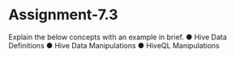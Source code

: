 # Assignment-7.3

Explain the below concepts with an example in brief.
● Hive Data Definitions
● Hive Data Manipulations
● HiveQL Manipulations
